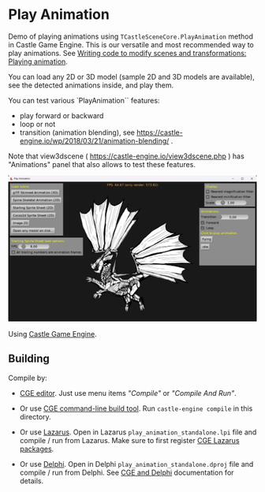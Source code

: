# Play Animation

Demo of playing animations using `TCastleSceneCore.PlayAnimation` method in Castle Game Engine. This is our versatile and most recommended way to play animations. See [Writing code to modify scenes and transformations: Playing animation](https://castle-engine.io/viewport_and_scenes_from_code#_playing_animation).

You can load any 2D or 3D model (sample 2D and 3D models are available), see the detected animations inside, and play them.

You can test various `PlayAnimation`` features:

- play forward or backward
- loop or not
- transition (animation blending), see https://castle-engine.io/wp/2018/03/21/animation-blending/ .

Note that view3dscene ( https://castle-engine.io/view3dscene.php ) has "Animations" panel that also allows to test these features.

![Screenshot](screenshot.png)

Using [Castle Game Engine](https://castle-engine.io/).

## Building

Compile by:

- [CGE editor](https://castle-engine.io/editor). Just use menu items _"Compile"_ or _"Compile And Run"_.

- Or use [CGE command-line build tool](https://castle-engine.io/build_tool). Run `castle-engine compile` in this directory.

- Or use [Lazarus](https://www.lazarus-ide.org/). Open in Lazarus `play_animation_standalone.lpi` file and compile / run from Lazarus. Make sure to first register [CGE Lazarus packages](https://castle-engine.io/lazarus).

- Or use [Delphi](https://www.embarcadero.com/products/Delphi). Open in Delphi `play_animation_standalone.dproj` file and compile / run from Delphi. See [CGE and Delphi](https://castle-engine.io/delphi) documentation for details.